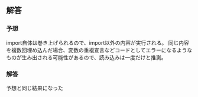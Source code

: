 ## 解答

### 予想

import自体は巻き上げられるので、import以外の内容が実行される。
同じ内容を複数回埋め込んだ場合、変数の重複宣言などコードとしてエラーになるようなものが生み出される可能性があるので、読み込みは一度だけと推測。

### 解答

予想と同じ結果になった

